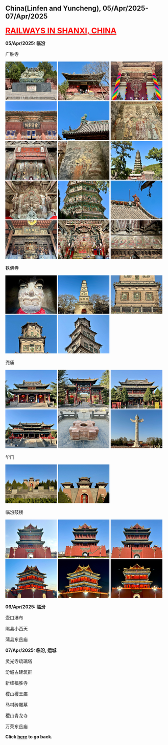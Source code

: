 ## China(Linfen and Yuncheng), 05/Apr/2025-07/Apr/2025

**[<font color=red size=5><u>RAILWAYS IN SHANXI, CHINA</u></font>](https://wqgcx.github.io/transport/20250405CN/CR/)**

**05/Apr/2025: 临汾**

广胜寺

<img src="../20250405CN_photos/IMG_8187.jpeg" width="32%">
<img src="../20250405CN_photos/IMG_8188.jpeg" width="32%">
<img src="../20250405CN_photos/IMG_8189.jpeg" width="32%">
<img src="../20250405CN_photos/IMG_8192.jpeg" width="32%">
<img src="../20250405CN_photos/IMG_8195.jpeg" width="32%">
<img src="../20250405CN_photos/IMG_8203.jpeg" width="32%">
<img src="../20250405CN_photos/IMG_8204.jpeg" width="32%">
<img src="../20250405CN_photos/IMG_8205.jpeg" width="32%">
<img src="../20250405CN_photos/IMG_8210.jpeg" width="32%">
<img src="../20250405CN_photos/IMG_8215.jpeg" width="32%">
<img src="../20250405CN_photos/IMG_8217.jpeg" width="32%">
<img src="../20250405CN_photos/IMG_8218.jpeg" width="32%">
<img src="../20250405CN_photos/IMG_8219.jpeg" width="32%">
<img src="../20250405CN_photos/IMG_8223.jpeg" width="32%">
<img src="../20250405CN_photos/IMG_8226.jpeg" width="32%">

铁佛寺

<img src="../20250405CN_photos/IMG_8236.jpeg" width="32%">
<img src="../20250405CN_photos/IMG_8237.jpeg" width="32%">
<img src="../20250405CN_photos/IMG_8238.jpeg" width="32%">
<img src="../20250405CN_photos/IMG_8240.jpeg" width="32%">
<img src="../20250405CN_photos/IMG_8245.jpeg" width="32%">

尧庙

<img src="../20250405CN_photos/IMG_8249.jpeg" width="32%">
<img src="../20250405CN_photos/IMG_8251.jpeg" width="32%">
<img src="../20250405CN_photos/IMG_8254.jpeg" width="32%">
<img src="../20250405CN_photos/IMG_8258.jpeg" width="32%">
<img src="../20250405CN_photos/IMG_8261.jpeg" width="32%">
<img src="../20250405CN_photos/IMG_8262.jpeg" width="32%">

华门

<img src="../20250405CN_photos/IMG_8264.jpeg" width="32%">
<img src="../20250405CN_photos/IMG_8265.jpeg" width="32%">

临汾鼓楼

<img src="../20250405CN_photos/IMG_8228.jpeg" width="32%">
<img src="../20250405CN_photos/IMG_8229.jpeg" width="32%">
<img src="../20250405CN_photos/IMG_8230.jpeg" width="32%">
<img src="../20250405CN_photos/IMG_8269.jpeg" width="32%">
<img src="../20250405CN_photos/IMG_8271.jpeg" width="32%">
<img src="../20250405CN_photos/IMG_8274.jpeg" width="32%">

**06/Apr/2025: 临汾**

壶口瀑布

隰县小西天

蒲县东岳庙

**07/Apr/2025: 临汾, 运城**

灵光寺琉璃塔

汾城古建筑群

新绛福胜寺

稷山稷王庙

马村砖雕墓

稷山青龙寺

万荣东岳庙

**Click [here](https://wqgcx.github.io/transport/) to go back.**
